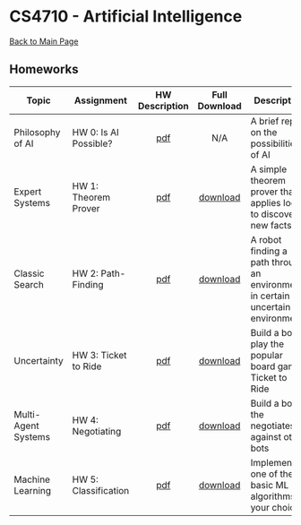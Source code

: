 CS4710 - Artificial Intelligence
===============================

[Back to Main Page](../readme.html)

Homeworks
---------------------------------------

| Topic | Assignment | HW Description | Full Download | Description |
| ----- | ----- | :---: | :--------: | --------------------|
| Philosophy of AI | HW 0: Is AI Possible? | [pdf](hw0_Philosophy.pdf) | N/A | A brief report on the possibilities of AI |
| Expert Systems | HW 1: Theorem Prover | [pdf](hw1_TheoremProver/hw1_TheoremProver.pdf) | [download](./hw1_TheoremProver.zip) | A simple theorem prover that applies logic to discover new facts |
| Classic Search | HW 2: Path-Finding | [pdf](hw2_ProbabilisticAStar/hw2_ProbabilisticAStar.pdf) | [download](./hw2_ProbabilisticAStar.zip) | A robot finding a path through an environment in certain and uncertain environments |
| Uncertainty | HW 3: Ticket to Ride | [pdf](hw3_TicketToRide/hw3_TicketToRide.pdf) | [download](./hw3_TicketToRide.zip) | Build a bot to play the popular board game Ticket to Ride |
| Multi-Agent Systems | HW 4: Negotiating | [pdf](hw4_negotiator/hw4_negotiating.pdf) | [download](./hw4_negotiator.zip) | Build a bot the negotiates against other bots |
| Machine Learning | HW 5: Classification | [pdf](hw5_MachineLearning/hw5_machineLearning.pdf) | [download](./hw5_MachineLearning.zip) | Implement one of the basic ML algorithms of your choice |

